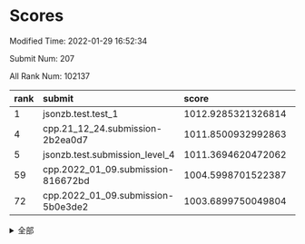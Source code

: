 # Scores

Modified Time: 2022-01-29 16:52:34

Submit Num: 207

All Rank Num: 102137

| rank |               submit               |       score        |       sigma        | pk_num |
| :--- | :--------------------------------- | :----------------- | :----------------- | :----- |
| 1    | jsonzb.test.test_1                 | 1012.9285321326814 | 0.8013822360236763 | 1974   |
| 4    | cpp.21_12_24.submission-2b2ea0d7   | 1011.8500932992863 | 0.7861894388661633 | 1971   |
| 5    | jsonzb.test.submission_level_4     | 1011.3694620472062 | 0.7792283807257884 | 1974   |
| 59   | cpp.2022_01_09.submission-816672bd | 1004.5998701522387 | 0.7146978511667332 | 1973   |
| 72   | cpp.2022_01_09.submission-5b0e3de2 | 1003.6899750049804 | 0.7075021397722725 | 1978   |


<details>
<summary>全部</summary>

| rank |                 submit                 |       score        |       sigma        | pk_num |
| :--- | :------------------------------------- | :----------------- | :----------------- | :----- |
| 1    | jsonzb.test.test_1                     | 1012.9285321326814 | 0.8013822360236763 | 1974   |
| 2    | gobigger.level_3.submission_level_3_49 | 1012.416191183389  | 0.7883423515754252 | 1975   |
| 3    | gobigger.level_3.submission_level_3_24 | 1012.2181089128159 | 0.7845838027267142 | 1970   |
| 4    | cpp.21_12_24.submission-2b2ea0d7       | 1011.8500932992863 | 0.7861894388661633 | 1971   |
| 5    | jsonzb.test.submission_level_4         | 1011.3694620472062 | 0.7792283807257884 | 1974   |
| 6    | gobigger.level_3.submission_level_3_7  | 1011.2483586278352 | 0.7853703793870611 | 1970   |
| 7    | gobigger.level_3.submission_level_3_41 | 1011.162136599533  | 0.7634133625411476 | 1971   |
| 8    | gobigger.level_3.submission_level_3_0  | 1011.146563297345  | 0.7593208609131334 | 1972   |
| 9    | gobigger.level_3.submission_level_3_19 | 1010.9082469413095 | 0.7615066861959572 | 1976   |
| 10   | gobigger.level_3.submission_level_3_45 | 1010.7379283474713 | 0.7626772027379637 | 1976   |
| 11   | gobigger.level_3.submission_level_3_18 | 1010.7216967202061 | 0.7803709178422105 | 1976   |
| 12   | gobigger.level_3.submission_level_3_43 | 1010.6771412179046 | 0.7580542730463588 | 1972   |
| 13   | gobigger.level_3.submission_level_3_40 | 1010.6565217645506 | 0.7669214906888592 | 1978   |
| 14   | gobigger.level_3.submission_level_3_2  | 1010.6171505260626 | 0.7548870877604161 | 1973   |
| 15   | gobigger.level_3.submission_level_3_35 | 1010.5143271654111 | 0.762787481245793  | 1971   |
| 16   | gobigger.level_3.submission_level_3_5  | 1010.502949146244  | 0.7651375962899839 | 1979   |
| 17   | gobigger.level_3.submission_level_3_8  | 1010.4661256267564 | 0.7669103937710792 | 1973   |
| 18   | gobigger.level_3.submission_level_3_1  | 1010.4333452649149 | 0.7586988338200926 | 1976   |
| 19   | gobigger.level_3.submission_level_3_9  | 1010.4097182406484 | 0.7674386971796362 | 1978   |
| 20   | gobigger.level_3.submission_level_3_37 | 1010.07967404237   | 0.7589635288974891 | 1973   |
| 21   | gobigger.level_3.submission_level_3_22 | 1010.0694048262286 | 0.7519539082636536 | 1980   |
| 22   | gobigger.level_3.submission_level_3_42 | 1010.037344597678  | 0.7581991231800966 | 1973   |
| 23   | gobigger.level_3.submission_level_3_10 | 1010.0137904706886 | 0.759236808971194  | 1978   |
| 24   | gobigger.level_3.submission_level_3_6  | 1010.006158428618  | 0.7754753307950895 | 1979   |
| 25   | gobigger.level_3.submission_level_3_26 | 1009.9775742320485 | 0.7578752076327528 | 1971   |
| 26   | gobigger.level_3.submission_level_3_34 | 1009.9656663896383 | 0.7678589886564787 | 1972   |
| 27   | gobigger.level_3.submission_level_3_47 | 1009.957584325063  | 0.7512556427819446 | 1972   |
| 28   | gobigger.level_3.submission_level_3_14 | 1009.9473456941759 | 0.7356219525518013 | 1978   |
| 29   | gobigger.level_3.submission_level_3_27 | 1009.9243748712267 | 0.7497021350309779 | 1970   |
| 30   | gobigger.level_3.submission_level_3_29 | 1009.874603922409  | 0.7706680827649502 | 1976   |
| 31   | gobigger.level_3.submission_level_3_28 | 1009.8712311914426 | 0.7728734580056759 | 1976   |
| 32   | gobigger.level_3.submission_level_3_13 | 1009.8534095313721 | 0.755602064366857  | 1977   |
| 33   | gobigger.level_3.submission_level_3_12 | 1009.6975025537363 | 0.7429920402433707 | 1970   |
| 34   | gobigger.level_3.submission_level_3_4  | 1009.6862469819159 | 0.7551401507252479 | 1976   |
| 35   | gobigger.level_3.submission_level_3_31 | 1009.6072179909746 | 0.7589460609907198 | 1975   |
| 36   | gobigger.level_3.submission_level_3_46 | 1009.590395294469  | 0.7750840303868647 | 1975   |
| 37   | gobigger.level_3.submission_level_3_11 | 1009.4949005417382 | 0.7476707445082151 | 1974   |
| 38   | gobigger.level_3.submission_level_3_32 | 1009.461677653959  | 0.7489236612615987 | 1974   |
| 39   | gobigger.level_3.submission_level_3_30 | 1009.4379503666571 | 0.7447181939150088 | 1969   |
| 40   | gobigger.level_3.submission_level_3_39 | 1009.4228082209559 | 0.7492462681904176 | 1973   |
| 41   | gobigger.level_3.submission_level_3_3  | 1009.4222436088272 | 0.7558949270017387 | 1975   |
| 42   | gobigger.level_3.submission_level_3_44 | 1009.3349796113595 | 0.7366078654654745 | 1970   |
| 43   | gobigger.level_3.submission_level_3_17 | 1009.1757382533287 | 0.7665196862369639 | 1973   |
| 44   | gobigger.level_3.submission_level_3_23 | 1008.8344977242098 | 0.7603118286666125 | 1975   |
| 45   | gobigger.level_3.submission_level_3_25 | 1008.8053022353134 | 0.7451396645438421 | 1976   |
| 46   | gobigger.level_3.submission_level_3_38 | 1008.6631342511332 | 0.7454370340585255 | 1972   |
| 47   | gobigger.level_3.submission_level_3_20 | 1008.6439630478898 | 0.7362981004295193 | 1973   |
| 48   | gobigger.level_3.submission_level_3_15 | 1008.637118590616  | 0.7387058915039009 | 1972   |
| 49   | gobigger.level_3.submission_level_3_16 | 1008.6271198803007 | 0.7579885537638665 | 1971   |
| 50   | gobigger.level_3.submission_level_3_33 | 1008.568256107047  | 0.7590568798661624 | 1975   |
| 51   | gobigger.level_3.submission_level_3_36 | 1008.4695782716    | 0.739078250677525  | 1974   |
| 52   | gobigger.level_3.submission_level_3_48 | 1008.4098507778763 | 0.7377694334431111 | 1973   |
| 53   | gobigger.level_3.submission_level_3_21 | 1008.3944136268514 | 0.7485616470127177 | 1977   |
| 54   | gobigger.level_1.submission_level_1_48 | 1004.9146073240795 | 0.7295099829093871 | 1971   |
| 55   | gobigger.level_1.submission_level_1_15 | 1004.8860799458212 | 0.7138416938707337 | 1975   |
| 56   | gobigger.level_1.submission_level_1_6  | 1004.8788706560198 | 0.7141511315767624 | 1968   |
| 57   | gobigger.level_1.submission_level_1_33 | 1004.8094175487836 | 0.7123057225955857 | 1973   |
| 58   | gobigger.level_1.submission_level_1_0  | 1004.6645532862193 | 0.7187874637498072 | 1973   |
| 59   | cpp.2022_01_09.submission-816672bd     | 1004.5998701522387 | 0.7146978511667332 | 1973   |
| 60   | gobigger.level_1.submission_level_1_36 | 1004.5303493747241 | 0.7159850020684749 | 1971   |
| 61   | gobigger.level_1.submission_level_1_21 | 1004.5213578074272 | 0.7290481338113433 | 1972   |
| 62   | gobigger.level_1.submission_level_1_40 | 1004.4327022483354 | 0.7171987237339422 | 1978   |
| 63   | gobigger.level_1.submission_level_1_35 | 1004.422071203854  | 0.703274009309482  | 1973   |
| 64   | gobigger.level_1.submission_level_1_27 | 1004.273455695151  | 0.7304316132741051 | 1978   |
| 65   | gobigger.level_1.submission_level_1_37 | 1004.2235315058052 | 0.7283543436378037 | 1973   |
| 66   | gobigger.level_1.submission_level_1_20 | 1004.1948459210054 | 0.7293906775389276 | 1975   |
| 67   | gobigger.level_1.submission_level_1_19 | 1004.0732856075823 | 0.7147311400134674 | 1974   |
| 68   | gobigger.level_1.submission_level_1_2  | 1004.0670372268612 | 0.703986742624828  | 1976   |
| 69   | gobigger.level_1.submission_level_1_25 | 1004.0648901642377 | 0.7223680160211088 | 1970   |
| 70   | gobigger.level_1.submission_level_1_4  | 1003.733476641489  | 0.7091792103005433 | 1976   |
| 71   | gobigger.level_1.submission_level_1_18 | 1003.6922942556841 | 0.7193393721240824 | 1969   |
| 72   | cpp.2022_01_09.submission-5b0e3de2     | 1003.6899750049804 | 0.7075021397722725 | 1978   |
| 73   | gobigger.level_1.submission_level_1_1  | 1003.5920470182016 | 0.7166371412336697 | 1972   |
| 74   | gobigger.level_1.submission_level_1_47 | 1003.5765552288968 | 0.7112337839791953 | 1969   |
| 75   | gobigger.level_1.submission_level_1_43 | 1003.5607289744171 | 0.7209186690038195 | 1975   |
| 76   | gobigger.level_1.submission_level_1_9  | 1003.5100928569284 | 0.7283483837668533 | 1976   |
| 77   | gobigger.level_1.submission_level_1_14 | 1003.456856770067  | 0.7213827598674233 | 1978   |
| 78   | gobigger.level_1.submission_level_1_17 | 1003.4566738382505 | 0.7166016628082942 | 1968   |
| 79   | gobigger.level_1.submission_level_1_44 | 1003.4440615617295 | 0.7252180558897848 | 1977   |
| 80   | gobigger.level_1.submission_level_1_12 | 1003.4417132918362 | 0.7108592740113493 | 1973   |
| 81   | gobigger.level_1.submission_level_1_13 | 1003.3169014615736 | 0.7118187669959395 | 1977   |
| 82   | gobigger.level_1.submission_level_1_22 | 1003.3079255227748 | 0.7101374602384907 | 1977   |
| 83   | gobigger.level_1.submission_level_1_5  | 1003.2563132905817 | 0.7170561908131784 | 1973   |
| 84   | gobigger.level_1.submission_level_1_28 | 1003.1453766218325 | 0.7253626312835421 | 1975   |
| 85   | gobigger.level_1.submission_level_1_46 | 1003.0953604524017 | 0.7099577115395841 | 1969   |
| 86   | gobigger.level_1.submission_level_1_34 | 1003.0052975549042 | 0.708614618204185  | 1979   |
| 87   | gobigger.level_1.submission_level_1_49 | 1002.9977364711734 | 0.7209823688963994 | 1974   |
| 88   | gobigger.level_1.submission_level_1_42 | 1002.9943803185879 | 0.7176098729165191 | 1976   |
| 89   | gobigger.level_1.submission_level_1_38 | 1002.992442576819  | 0.712620339166726  | 1976   |
| 90   | gobigger.level_1.submission_level_1_29 | 1002.9808590187016 | 0.7166917424432214 | 1974   |
| 91   | gobigger.level_1.submission_level_1_32 | 1002.9314729832176 | 0.718424244907556  | 1973   |
| 92   | gobigger.level_1.submission_level_1_23 | 1002.7968020464817 | 0.7051234176724029 | 1971   |
| 93   | gobigger.level_1.submission_level_1_24 | 1002.7657513177262 | 0.7174199634666888 | 1969   |
| 94   | gobigger.level_1.submission_level_1_26 | 1002.7463811033934 | 0.7192976685377077 | 1975   |
| 95   | gobigger.level_1.submission_level_1_11 | 1002.6918914004322 | 0.7081104422577242 | 1977   |
| 96   | gobigger.level_1.submission_level_1_30 | 1002.5805281309221 | 0.7245630589185243 | 1973   |
| 97   | gobigger.level_1.submission_level_1_39 | 1002.5493980689945 | 0.7165397470038906 | 1978   |
| 98   | gobigger.level_1.submission_level_1_45 | 1002.5192088926782 | 0.7200497425517965 | 1969   |
| 99   | gobigger.level_1.submission_level_1_8  | 1002.3923742447429 | 0.7147891451127713 | 1973   |
| 100  | gobigger.level_1.submission_level_1_16 | 1002.2331977783626 | 0.7143365978523536 | 1973   |
| 101  | gobigger.level_1.submission_level_1_10 | 1002.1372490048266 | 0.7236489348085737 | 1974   |
| 102  | gobigger.level_1.submission_level_1_3  | 1002.1160702746765 | 0.7030334399114858 | 1973   |
| 103  | gobigger.level_1.submission_level_1_7  | 1002.0764998417135 | 0.7025170572183197 | 1971   |
| 104  | gobigger.level_1.submission_level_1_31 | 1001.7879897044147 | 0.7350854638342637 | 1976   |
| 105  | gobigger.level_1.submission_level_1_41 | 1001.7387030334102 | 0.7041644128642031 | 1970   |
| 106  | gobigger.random.submission_random_34   | 997.4624240893082  | 0.7079658144301626 | 1971   |
| 107  | gobigger.random.submission_random_49   | 997.1935978032121  | 0.7200460596635357 | 1977   |
| 108  | gobigger.random.submission_random_16   | 997.1585347381167  | 0.7095660902182189 | 1972   |
| 109  | gobigger.random.submission_random_40   | 996.9080338246266  | 0.7157135315228151 | 1979   |
| 110  | gobigger.random.submission_random_35   | 996.841677038105   | 0.7062460884287395 | 1968   |
| 111  | gobigger.random.submission_random_31   | 996.7904275608569  | 0.6987685362573363 | 1974   |
| 112  | gobigger.random.submission_random_18   | 996.7819196126522  | 0.719744046866662  | 1972   |
| 113  | gobigger.random.submission_random_38   | 996.7504096912729  | 0.7095848720312151 | 1978   |
| 114  | gobigger.random.submission_random_37   | 996.6789960365242  | 0.7123771477349182 | 1974   |
| 115  | gobigger.random.submission_random_44   | 996.5692125006101  | 0.7096441930670456 | 1976   |
| 116  | gobigger.random.submission_random_29   | 996.5592794581526  | 0.7117330656704262 | 1976   |
| 117  | gobigger.random.submission_random_7    | 996.4801791444486  | 0.7199800658166194 | 1970   |
| 118  | gobigger.random.submission_random_10   | 996.4373666182155  | 0.703872189755999  | 1974   |
| 119  | gobigger.random.submission_random_15   | 996.4014041249104  | 0.7170840329360668 | 1971   |
| 120  | gobigger.random.submission_random_39   | 996.3733802308413  | 0.7055732476406378 | 1972   |
| 121  | gobigger.random.submission_random_23   | 996.2833085820774  | 0.7068063069375076 | 1972   |
| 122  | gobigger.random.submission_random_30   | 996.2737344475876  | 0.7217502080849441 | 1974   |
| 123  | gobigger.random.submission_random_12   | 996.1570262620421  | 0.7179750420835689 | 1977   |
| 124  | gobigger.random.submission_random_45   | 996.1419594132185  | 0.7109648652123881 | 1975   |
| 125  | gobigger.random.submission_random_5    | 996.1156252256121  | 0.7105001212653895 | 1975   |
| 126  | gobigger.random.submission_random_11   | 996.0956914414533  | 0.7040006432625078 | 1973   |
| 127  | gobigger.random.submission_random_33   | 996.0792734019695  | 0.7091013287867196 | 1974   |
| 128  | gobigger.random.submission_random_48   | 996.0752404442445  | 0.7036592436367435 | 1972   |
| 129  | gobigger.random.submission_random_19   | 995.9806023824923  | 0.7165045616219473 | 1974   |
| 130  | gobigger.random.submission_random_0    | 995.9780703667248  | 0.7215861990462737 | 1972   |
| 131  | gobigger.random.submission_random_43   | 995.9727233864928  | 0.7247409099712169 | 1971   |
| 132  | gobigger.random.submission_random_22   | 995.8563666159256  | 0.7069635020544983 | 1978   |
| 133  | gobigger.random.submission_random_4    | 995.8356546422366  | 0.7050335634231708 | 1968   |
| 134  | gobigger.random.submission_random_46   | 995.8327117305662  | 0.7070275724365367 | 1971   |
| 135  | gobigger.random.submission_random_32   | 995.8192294973868  | 0.7252676669535507 | 1975   |
| 136  | gobigger.random.submission_random_21   | 995.8023655797928  | 0.7149393627048107 | 1974   |
| 137  | gobigger.random.submission_random_41   | 995.7692686707029  | 0.7175575335413296 | 1973   |
| 138  | gobigger.random.submission_random_36   | 995.7463684950905  | 0.7247506746791702 | 1971   |
| 139  | gobigger.random.submission_random_14   | 995.7447080990385  | 0.7151848966203606 | 1974   |
| 140  | gobigger.random.submission_random_27   | 995.6866788320802  | 0.7116095722124749 | 1973   |
| 141  | gobigger.random.submission_random_2    | 995.6042480621321  | 0.7055222863059994 | 1972   |
| 142  | gobigger.random.submission_random_6    | 995.4943488730781  | 0.7274244547305186 | 1969   |
| 143  | gobigger.random.submission_random_1    | 995.4791435994478  | 0.7219581607223278 | 1973   |
| 144  | gobigger.random.submission_random_28   | 995.3146350614745  | 0.7120237399851638 | 1974   |
| 145  | gobigger.random.submission_random_26   | 995.2635083663406  | 0.7107617453176444 | 1974   |
| 146  | gobigger.random.submission_random_20   | 995.1962297164378  | 0.709742637060093  | 1973   |
| 147  | gobigger.random.submission_random_47   | 995.1702648225631  | 0.701593937259831  | 1975   |
| 148  | gobigger.random.submission_random_24   | 995.1169320079078  | 0.7114081085832257 | 1976   |
| 149  | gobigger.random.submission_random_8    | 994.8102586344427  | 0.7126010288511322 | 1972   |
| 150  | gobigger.random.submission_random_13   | 994.7444251662531  | 0.732392542331646  | 1968   |
| 151  | gobigger.random.submission_random_3    | 994.7201504903185  | 0.701522303832741  | 1976   |
| 152  | gobigger.random.submission_random_9    | 994.7168302892305  | 0.7158019182436127 | 1979   |
| 153  | gobigger.random.submission_random_17   | 994.6850090674454  | 0.7178194521407992 | 1974   |
| 154  | gobigger.random.submission_random_25   | 994.411732284296   | 0.7309965414761553 | 1970   |
| 155  | gobigger.random.submission_random_42   | 994.198935008552   | 0.7193892142803829 | 1972   |
| 156  | gobigger.level_2.submission_level_2_4  | 993.9399736519719  | 0.7455112373119854 | 1969   |
| 157  | gobigger.level_2.submission_level_2_3  | 993.5110646473892  | 0.7420352036482225 | 1967   |
| 158  | gobigger.level_2.submission_level_2_46 | 993.5024951268921  | 0.7240884752678687 | 1969   |
| 159  | gobigger.level_2.submission_level_2_9  | 993.3826933717861  | 0.7194038859722122 | 1969   |
| 160  | gobigger.level_2.submission_level_2_19 | 993.3186244003301  | 0.7198538749392298 | 1974   |
| 161  | gobigger.level_2.submission_level_2_27 | 993.2119191391846  | 0.7342551376991381 | 1975   |
| 162  | gobigger.level_2.submission_level_2_0  | 993.1934354429945  | 0.7429678699574636 | 1977   |
| 163  | gobigger.level_2.submission_level_2_1  | 993.0329195945427  | 0.7314628080398925 | 1972   |
| 164  | gobigger.level_2.submission_level_2_15 | 992.9509350585718  | 0.7262384097964785 | 1973   |
| 165  | gobigger.level_2.submission_level_2_48 | 992.9244959479071  | 0.7285744531325153 | 1975   |
| 166  | gobigger.level_2.submission_level_2_12 | 992.8512039834459  | 0.7368300667075042 | 1974   |
| 167  | gobigger.level_2.submission_level_2_36 | 992.7191749731281  | 0.7333010272662868 | 1968   |
| 168  | gobigger.level_2.submission_level_2_6  | 992.6791657811277  | 0.7500095315200709 | 1977   |
| 169  | gobigger.level_2.submission_level_2_40 | 992.6579888014594  | 0.7506291800315342 | 1972   |
| 170  | gobigger.level_2.submission_level_2_8  | 992.5491241092537  | 0.7534283131265707 | 1975   |
| 171  | gobigger.level_2.submission_level_2_17 | 992.496865082469   | 0.7324166612702825 | 1975   |
| 172  | gobigger.level_2.submission_level_2_39 | 992.4534066445005  | 0.7299805717174166 | 1976   |
| 173  | gobigger.level_2.submission_level_2_42 | 992.4461630106314  | 0.738079942264671  | 1981   |
| 174  | gobigger.level_2.submission_level_2_24 | 992.3697451855301  | 0.7415280577002431 | 1970   |
| 175  | gobigger.level_2.submission_level_2_37 | 992.3320314803921  | 0.7476382077694862 | 1975   |
| 176  | gobigger.level_2.submission_level_2_25 | 992.3031071995894  | 0.7403948816415541 | 1969   |
| 177  | gobigger.level_2.submission_level_2_18 | 992.2833348867633  | 0.7395349457617247 | 1971   |
| 178  | gobigger.level_2.submission_level_2_47 | 992.2770649253699  | 0.7378335312013923 | 1968   |
| 179  | gobigger.level_2.submission_level_2_29 | 992.0802987807144  | 0.7465938482743228 | 1978   |
| 180  | gobigger.level_2.submission_level_2_5  | 992.0537716990854  | 0.7321229124361964 | 1980   |
| 181  | gobigger.level_2.submission_level_2_28 | 992.0505901323212  | 0.7438477434147559 | 1968   |
| 182  | gobigger.level_2.submission_level_2_13 | 992.0457394058402  | 0.7406398494747453 | 1975   |
| 183  | gobigger.level_2.submission_level_2_30 | 992.0193416683287  | 0.7401728050891381 | 1975   |
| 184  | gobigger.level_2.submission_level_2_14 | 991.9828423774721  | 0.7471075314665618 | 1968   |
| 185  | gobigger.level_2.submission_level_2_22 | 991.9295684090625  | 0.7660825186633972 | 1973   |
| 186  | gobigger.level_2.submission_level_2_33 | 991.7553385476543  | 0.7463886949532497 | 1977   |
| 187  | gobigger.level_2.submission_level_2_41 | 991.6553535319581  | 0.7550938845988215 | 1972   |
| 188  | gobigger.level_2.submission_level_2_38 | 991.5591865506929  | 0.7548476422031185 | 1969   |
| 189  | gobigger.level_2.submission_level_2_11 | 991.4917721000032  | 0.7402896048336113 | 1977   |
| 190  | gobigger.level_2.submission_level_2_10 | 991.4305457053313  | 0.7689381171782016 | 1977   |
| 191  | gobigger.level_2.submission_level_2_16 | 991.1510920413189  | 0.7552508520268228 | 1972   |
| 192  | gobigger.level_2.submission_level_2_32 | 991.1497923802657  | 0.7540376811247365 | 1974   |
| 193  | gobigger.level_2.submission_level_2_31 | 991.1000088118768  | 0.7452326607143053 | 1976   |
| 194  | gobigger.level_2.submission_level_2_20 | 991.0467713711967  | 0.7463044847356272 | 1968   |
| 195  | gobigger.level_2.submission_level_2_49 | 991.0251578325984  | 0.7536429122906764 | 1972   |
| 196  | gobigger.level_2.submission_level_2_43 | 990.8434104427499  | 0.7646017478995947 | 1974   |
| 197  | gobigger.level_2.submission_level_2_2  | 990.832974688355   | 0.7629906099672817 | 1975   |
| 198  | gobigger.level_2.submission_level_2_21 | 990.80201934153    | 0.761964736124862  | 1974   |
| 199  | gobigger.level_2.submission_level_2_7  | 990.7710813883871  | 0.7623773502929646 | 1982   |
| 200  | gobigger.level_2.submission_level_2_45 | 990.485058196462   | 0.7589127850027774 | 1975   |
| 201  | gobigger.level_2.submission_level_2_23 | 990.4695369161016  | 0.7552478666754078 | 1974   |
| 202  | gobigger.level_2.submission_level_2_44 | 990.4560206834599  | 0.7603009117758232 | 1970   |
| 203  | gobigger.level_2.submission_level_2_35 | 990.3089208310855  | 0.7406397009626147 | 1976   |
| 204  | gobigger.level_2.submission_level_2_26 | 990.1221062841213  | 0.7638048686953172 | 1974   |
| 205  | gobigger.level_2.submission_level_2_34 | 989.1279094237876  | 0.8113415079765768 | 1981   |
| 206  | gobigger.none.submission_none_1        | 976.6824728090469  | 1.3283701364704332 | 1976   |
| 207  | gobigger.none.submission_none_0        | 975.9643569993073  | 1.5068202913058388 | 1980   |

</details>